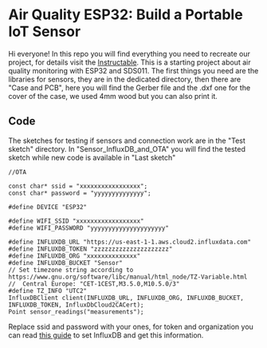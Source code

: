 # Air Quality ESP32: Build a Portable IoT Sensor
Hi everyone! In this repo you will find everything you need to recreate our project, for details visit the [Instructable](https://www.instructables.com/Air-Quality-ESP32-Build-a-Portable-IoT-Sensor/). This is a starting project about air quality monitoring with ESP32 and SDS011.
The first things you need are the libraries for sensors, they are in the dedicated directory, then there are "Case and PCB", here you will find the Gerber file and the .dxf one for the cover of the case, we used 4mm wood but you can also print it.
## Code
The sketches for testing if sensors and connection work are in the "Test sketch" directory. 
In "Sensor_InfluxDB_and_OTA" you will find the tested sketch while new code is available in "Last sketch"

```
//OTA

const char* ssid = "xxxxxxxxxxxxxxxxx";
const char* password = "yyyyyyyyyyyyyy";

#define DEVICE "ESP32"

#define WIFI_SSID "xxxxxxxxxxxxxxxxxx"
#define WIFI_PASSWORD "yyyyyyyyyyyyyyyyyyyyy"

#define INFLUXDB_URL "https://us-east-1-1.aws.cloud2.influxdata.com"
#define INFLUXDB_TOKEN "zzzzzzzzzzzzzzzzzzzzz"
#define INFLUXDB_ORG "xxxxxxxxxxxxxx"
#define INFLUXDB_BUCKET "Sensor"
// Set timezone string according to https://www.gnu.org/software/libc/manual/html_node/TZ-Variable.html
//  Central Europe: "CET-1CEST,M3.5.0,M10.5.0/3"
#define TZ_INFO "UTC2"
InfluxDBClient client(INFLUXDB_URL, INFLUXDB_ORG, INFLUXDB_BUCKET, INFLUXDB_TOKEN, InfluxDbCloud2CACert);
Point sensor_readings("measurements");
```
Replace ssid and password with your ones, for token and organization you can read [this guide](https://randomnerdtutorials.com/esp32-influxdb/) to set InfluxDB and get this information.
